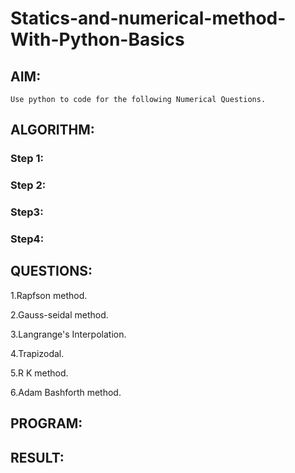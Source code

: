 # Statics-and-numerical-method-With-Python-Basics
## AIM: 
    Use python to code for the following Numerical Questions.

## ALGORITHM:
### Step 1:

### Step 2:

### Step3:

### Step4:


## QUESTIONS:
1.Rapfson method.

2.Gauss-seidal method.

3.Langrange's Interpolation.

4.Trapizodal.

5.R K method.

6.Adam Bashforth method.


## PROGRAM:



## RESULT:
